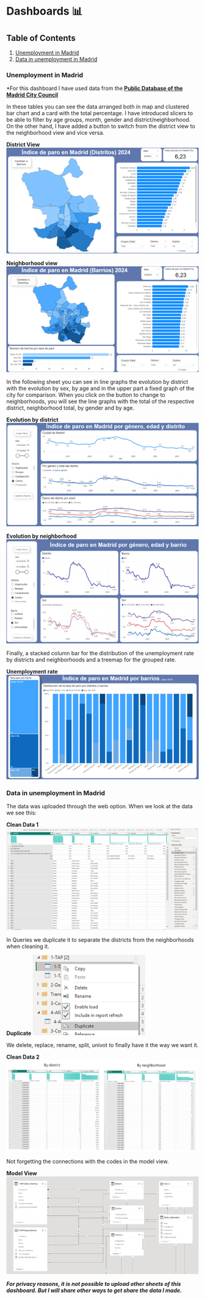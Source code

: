# Dashboards 📊
## Table of Contents
1. [Unemployment in Madrid](#Unemployment-in-Madrid)
2. [Data in unemployment in Madrid](#Data-in-unemployment-in-Madrid)


### Unemployment in Madrid
*For this dashboard I have used data from the [**Public Database of the Madrid City Council**](https://servpub.madrid.es/CSEBD_WBINTER/seleccionSerie.html?numSerie=0904010000014) 

In these tables you can see the data arranged both in map and clustered bar chart and a card with the total percentage. I have introduced slicers to be able to filter by age groups, month, gender and district/neighborhood. 
On the other hand, I have added a button to switch from the district view to the neighborhood view and vice versa. 

**District View**   ![District View](https://github.com/laurasalvadorglez/Dashboards/blob/main/Assets/DistrictsView.png)

**Neighborhood view** ![Neighborhood View](https://github.com/laurasalvadorglez/Dashboards/blob/main/Assets/Barrios.png)


In the following sheet you can see in line graphs the evolution by district with the evolution by sex, by age and in the upper part a fixed graph of the city for comparison.
When you click on the button to change to neighborhoods, you will see the line graphs with the total of the respective district, neighborhood total, by gender and by age. 

**Evolution by district**   ![Evolution by district](https://github.com/laurasalvadorglez/Dashboards/blob/main/Assets/Evolucion.png)

**Evolution by neighborhood** ![Evolution by neighborhood](https://github.com/laurasalvadorglez/Dashboards/blob/main/Assets/Evolucion2.png)


Finally, a stacked column bar for the distribution of the unemployment rate by districts and neighborhoods and a treemap for the grouped rate. 

  **Unemployment rate** ![Unemployment rate](https://github.com/laurasalvadorglez/Dashboards/blob/main/Assets/Tasa.png)


### Data in unemployment in Madrid
The data was uploaded through the web option. 
When we look at the data we see this: 

**Clean Data 1** ![Clean Data 1](https://github.com/laurasalvadorglez/Dashboards/blob/main/Assets/Datos1.png)

In Queries we duplicate it to separate the districts from the neighborhoods when cleaning it. 

**Duplicate** ![Duplicate](https://github.com/laurasalvadorglez/Dashboards/blob/main/Assets/Dupli.png)

We delete, replace, rename, split, univot to finally have it the way we want it.

**Clean Data 2** ![Clean Data 2](https://github.com/laurasalvadorglez/Dashboards/blob/main/Assets/Datos2.png)

Not forgetting the connections with the codes in the model view.

**Model View** ![Model view](https://github.com/laurasalvadorglez/Dashboards/blob/main/Assets/conexiones.png)


***For privacy reasons, it is not possible to upload other sheets of this dashboard. But I will share other ways to get share the data I made.***
